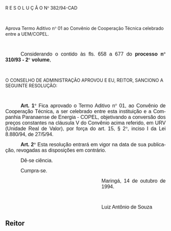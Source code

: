 <body lang=PT-BR style='tab-interval:36.0pt'>

<div class=Section1>

<p class=MsoTitle>R E S O L U Ç Ã O N<span style='font-family:Symbol;
mso-ascii-font-family:Arial;mso-hansi-font-family:Arial;mso-char-type:symbol;
mso-symbol-font-family:Symbol'><span style='mso-char-type:symbol;mso-symbol-font-family:
Symbol'>°</span></span> 382/94-CAD</p>

<p class=MsoNormal style='text-align:justify'><b><span style='font-size:12.0pt;
mso-bidi-font-size:10.0pt;font-family:Arial'><![if !supportEmptyParas]>&nbsp;<![endif]><o:p></o:p></span></b></p>

<p class=MsoBodyTextIndent2>Aprova Termo Aditivo n<span style='font-family:
Symbol;mso-ascii-font-family:Arial;mso-hansi-font-family:Arial;mso-char-type:
symbol;mso-symbol-font-family:Symbol'><span style='mso-char-type:symbol;
mso-symbol-font-family:Symbol'>°</span></span> 01 ao Convênio de Cooperação
Técnica celebrado entre a UEM/COPEL.</p>

<p class=MsoNormal style='text-align:justify'><span style='font-size:12.0pt;
mso-bidi-font-size:10.0pt;font-family:Arial'><![if !supportEmptyParas]>&nbsp;<![endif]><o:p></o:p></span></p>

<p class=MsoNormal style='text-align:justify;text-indent:36.0pt;page-break-after:
avoid;mso-outline-level:1'><span style='font-size:12.0pt;mso-bidi-font-size:
10.0pt;font-family:Arial'>Considerando o contido às fls. 658 a 677 do <b>processo
n</b></span><b><span style='font-size:12.0pt;mso-bidi-font-size:10.0pt;
font-family:Symbol;mso-ascii-font-family:Arial;mso-hansi-font-family:Arial;
mso-bidi-font-family:Arial;mso-char-type:symbol;mso-symbol-font-family:Symbol'><span
style='mso-char-type:symbol;mso-symbol-font-family:Symbol'>°</span></span></b><b><span
style='font-size:12.0pt;mso-bidi-font-size:10.0pt;font-family:Arial'> 310/93 -
2</span></b><b><span style='font-size:12.0pt;mso-bidi-font-size:10.0pt;
font-family:Symbol;mso-ascii-font-family:Arial;mso-hansi-font-family:Arial;
mso-bidi-font-family:Arial;mso-char-type:symbol;mso-symbol-font-family:Symbol'><span
style='mso-char-type:symbol;mso-symbol-font-family:Symbol'>°</span></span></b><b><span
style='font-size:12.0pt;mso-bidi-font-size:10.0pt;font-family:Arial'> volume</span></b><span
style='font-size:12.0pt;mso-bidi-font-size:10.0pt;font-family:Arial'>,<o:p></o:p></span></p>

<p class=MsoNormal style='text-align:justify'><span style='font-size:12.0pt;
mso-bidi-font-size:10.0pt;font-family:Arial'><![if !supportEmptyParas]>&nbsp;<![endif]><o:p></o:p></span></p>

<p class=MsoBodyTextIndent>O CONSELHO DE ADMINISTRAÇÃO APROVOU E EU, REITOR,
SANCIONO A SEGUINTE RESOLUÇÃO:</p>

<p class=MsoNormal style='text-align:justify'><b><span style='font-size:12.0pt;
mso-bidi-font-size:10.0pt;font-family:Arial'><![if !supportEmptyParas]>&nbsp;<![endif]><o:p></o:p></span></b></p>

<p class=MsoNormal style='text-align:justify;text-indent:36.0pt;page-break-after:
avoid;mso-outline-level:1'><b><span style='font-size:12.0pt;mso-bidi-font-size:
10.0pt;font-family:Arial'>Art. 1</span></b><b><span style='font-size:12.0pt;
mso-bidi-font-size:10.0pt;font-family:Symbol;mso-ascii-font-family:Arial;
mso-hansi-font-family:Arial;mso-bidi-font-family:Arial;mso-char-type:symbol;
mso-symbol-font-family:Symbol'><span style='mso-char-type:symbol;mso-symbol-font-family:
Symbol'>°</span></span></b><span style='font-size:12.0pt;mso-bidi-font-size:
10.0pt;font-family:Arial'> Fica aprovado o Termo Aditivo n</span><span
style='font-size:12.0pt;mso-bidi-font-size:10.0pt;font-family:Symbol;
mso-ascii-font-family:Arial;mso-hansi-font-family:Arial;mso-bidi-font-family:
Arial;mso-char-type:symbol;mso-symbol-font-family:Symbol'><span
style='mso-char-type:symbol;mso-symbol-font-family:Symbol'>°</span></span><span
style='font-size:12.0pt;mso-bidi-font-size:10.0pt;font-family:Arial'> 01, ao
Convênio de Cooperação Técnica, a ser celebrado entre esta instituição e a
Companhia Paranaense de Energia - COPEL, objetivando a conversão dos preços
constantes na cláusula V do Convênio acima referido, em URV (Unidade Real de
Valor), por força do art. 15, § 2</span><span style='font-size:12.0pt;
mso-bidi-font-size:10.0pt;font-family:Symbol;mso-ascii-font-family:Arial;
mso-hansi-font-family:Arial;mso-bidi-font-family:Arial;mso-char-type:symbol;
mso-symbol-font-family:Symbol'><span style='mso-char-type:symbol;mso-symbol-font-family:
Symbol'>°</span></span><span style='font-size:12.0pt;mso-bidi-font-size:10.0pt;
font-family:Arial'>, inciso I da Lei 8.880/94, de 27/5/94.<o:p></o:p></span></p>

<p class=MsoNormal style='text-align:justify;text-indent:36.0pt;page-break-after:
avoid;mso-outline-level:1'><b><span style='font-size:12.0pt;mso-bidi-font-size:
10.0pt;font-family:Arial'>Art. 2</span></b><b><span style='font-size:12.0pt;
mso-bidi-font-size:10.0pt;font-family:Symbol;mso-ascii-font-family:Arial;
mso-hansi-font-family:Arial;mso-bidi-font-family:Arial;mso-char-type:symbol;
mso-symbol-font-family:Symbol'><span style='mso-char-type:symbol;mso-symbol-font-family:
Symbol'>°</span></span></b><span style='font-size:12.0pt;mso-bidi-font-size:
10.0pt;font-family:Arial'> Esta resolução entrará em vigor na data de sua
publicação, revogadas as disposições em contrário.<o:p></o:p></span></p>

<p class=MsoNormal style='text-align:justify;text-indent:36.0pt;page-break-after:
avoid;mso-outline-level:1'><span style='font-size:12.0pt;mso-bidi-font-size:
10.0pt;font-family:Arial'>Dê-se ciência.<o:p></o:p></span></p>

<p class=MsoNormal style='text-align:justify;text-indent:36.0pt;page-break-after:
avoid;mso-outline-level:1'><span style='font-size:12.0pt;mso-bidi-font-size:
10.0pt;font-family:Arial'>Cumpra-se.<o:p></o:p></span></p>

<p class=MsoNormal style='margin-left:8.0cm;text-align:justify'><span
style='font-size:12.0pt;mso-bidi-font-size:10.0pt;font-family:Arial'>Maringá,
14 de outubro de 1994.<o:p></o:p></span></p>

<p class=MsoNormal style='margin-left:8.0cm;text-align:justify'><span
style='font-size:12.0pt;mso-bidi-font-size:10.0pt;font-family:Arial'><![if !supportEmptyParas]>&nbsp;<![endif]><o:p></o:p></span></p>

<p class=MsoNormal style='margin-left:8.0cm;text-align:justify'><span
style='font-size:12.0pt;mso-bidi-font-size:10.0pt;font-family:Arial'>Luiz
Antônio de Souza<o:p></o:p></span></p>

<h2><span style='mso-ansi-language:PT-BR'>Reitor<o:p></o:p></span></h2>

</div>

</body>
